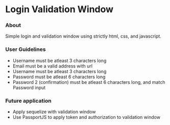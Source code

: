 <h1>Login Validation Window</h1>

<h3> About </h3>
Simple login and validation window using strictly html, css, and javascript. 

<h3> User Guidelines </h3>
<ul>
<li> Username must be atleast 3 characters long </li>
<li> Email must be a valid address with url </li>
<li> Username must be atleast 3 characters long </li>
<li> Password must be atleast 6 characters long </li>
<li> Password 2 (confirmation) must be atleast 6 characters long, and match Password input </li>
</ul>

<h3> Future application </h3>
<ul>
<li> Apply sequelize with validation window </li>
<li> Use PassportJS to apply token and authorization to validation window </li>
